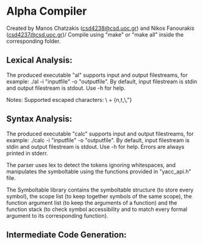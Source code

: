 # Alpha Compiler
Created by Manos Chatzakis (csd4238@csd.uoc.gr) and Nikos Fanourakis (csd4237@csd.uoc.gr)/
Compile using "make" or "make all" inside the corresponding folder.

## Lexical Analysis:
The produced executable "al" supports input and output filestreams, for example:
./al -i "inputfile" -o "outputfile". By default, input filestream is stdin and output filestream is stdout. Use -h for help.

Notes: Supported escaped characters: \ + {n,t,\\,"}

## Syntax Analysis:
The produced executable "calc" supports input and output filestreams, for example:
./calc -i "inputfile" -o "outputfile". By default, input filestream is stdin and output filestream is stdout. Use -h for help. Errors are always printed in stderr.

The parser uses lex to detect the tokens ignoring whitespaces, and manipulates the symboltable using the functions provided in "yacc_api.h" file.

The Symboltable library contains the symboltable structure (to store every symbol), the scope list (to keep together symbols of the same scope), the function argument list (to keep the arguments of a function) and the function stack (to check symbol accessibility and to match every formal argument to its corresponding function).

## Intermediate Code Generation:


